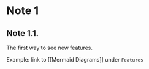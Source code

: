 # Note 1

## Note 1.1.

The first way to see new features.

Example: link to [[Mermaid Diagrams]] under `Features`
